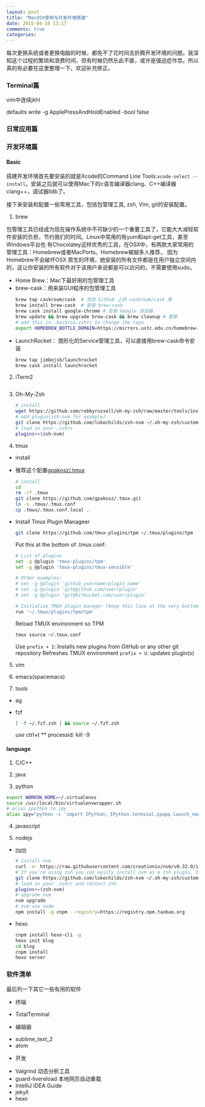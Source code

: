 ```yaml
---
layout: post
title: "MacOSX使用与开发环境搭建"
date: 2015-04-10 13:17
comments: true
categories: 
---
```


每次更换系统或者更换电脑的时候，都免不了花时间去折腾开发环境的问题。我深知这个过程的繁琐和浪费时间，但有时候仍然乐此不疲，或许是强迫症作祟。所以真的有必要在这里整理一下。欢迎补充修正。

<!--more-->

### Terminal篇



vim中连续jkhl

defaults write -g ApplePressAndHoldEnabled -bool false


### 日常应用篇

### 开发环境篇

####  Basic
搭建开发环境首先要安装的就是Xcode的Command Line Tools:`xcode-select --install`。安装之后就可以使用Mac下的c语言编译器clang、C++编译器clang++，调试器lldb了。

接下来安装和配置一些常用工具，包括包管理工具, zsh, Vim, git的安装配置。

1. brew

包管理工具已经成为现在操作系统中不可缺少的一个重要工具了，它能大大减轻软件安装的负担，节约我们的时间。Linux中常用的有yum和apt-get工具，甚至Windows平台也 有Chocolatey这样优秀的工具，在OSX中，有两款大家常用的管理工具：Homebrew或者MacPorts。Homebrew被越多人推荐， 因为Homebrew不会破坏OSX 原生的环境，她安装的所有文件都是在用户独立空间内 的，这让你安装的所有软件对于该用户来说都是可以访问的，不需要使用sudo。

- Home Brew：Mac下最好用的包管理工具
- brew-cask：用来装GUI程序的包管理工具
    ```bash
    brew tap caskroom/cask  # 添加 Github 上的 caskroom/cask 库
    brew install brew-cask  # 安装 brew-cask
    brew cask install google-chrome # 安装 Google 浏览器
    brew update && brew upgrade brew-cask && brew cleanup # 更新
    # add this in .bashrc&.zshrc to change the repo
    export HOMEBREW_BOTTLE_DOMAIN=https://mirrors.ustc.edu.cn/homebrew-bottles
    ```
- LaunchRocket： 图形化的Service管理工具，可以直接用brew-cask命令安装
    ```bash
    brew tap jimbojsb/launchrocket
    brew cask install launchrocket
    ```

2. iTerm2
    ```bash

    ```

3. Oh-My-Zsh

    ```bash
    # install
    wget https://github.com/robbyrussell/oh-my-zsh/raw/master/tools/install.sh -O - | sh
    # add plugin(zsh-nvm for example)
    git clone https://github.com/lukechilds/zsh-nvm ~/.oh-my-zsh/custom/plugins/zsh-nvm
    # load in your .zshrc
    plugins+=(zsh-nvm)
    ```

4. tmux

* install

- 推荐这个配置[gpakosz/.tmux](https://github.com/gpakosz/.tmux.git)
    ```bash
    # install
    cd
    rm -rf .tmux
    git clone https://github.com/gpakosz/.tmux.git
    ln -s .tmux/.tmux.conf
    cp .tmux/.tmux.conf.local .
    ```

- Install Tmux Plugin Manageer
    ```bash
    git clone https://github.com/tmux-plugins/tpm ~/.tmux/plugins/tpm
    ```
    Put this at the bottom of .tmux.conf:
    ```bash
    # List of plugins
    set -g @plugin 'tmux-plugins/tpm'
    set -g @plugin 'tmux-plugins/tmux-sensible'

    # Other examples:
    # set -g @plugin 'github_username/plugin_name'
    # set -g @plugin 'git@github.com/user/plugin'
    # set -g @plugin 'git@bitbucket.com/user/plugin'

    # Initialize TMUX plugin manager (keep this line at the very bottom of tmux.conf)
    run '~/.tmux/plugins/tpm/tpm'
    ```
    Reload TMUX environment so TPM
    ```bash
    tmux source ~/.tmux.conf
    ```
    Use
    `prefix + I`: Installs new plugins from GitHub or any other git repository Refreshes TMUX environment
    `prefix + U`: updates plugin(s)

5. vim

6. emacs(spacemacs)

7. tools

*  ag

* fzf
    ```bash
    [ -f ~/.fzf.zsh ] && source ~/.fzf.zsh
    ```
    *use*
    ctrl+t
    **<tab>
    processid: kill -9 <tab>

#### language

1. C/C++

2. java

3. python

```bash
export WORKON_HOME=~/.virtualenvs
source /usr/local/bin/virtualenvwrapper.sh
# alias ipython to ipy
alias ipy="python -c 'import IPython; IPython.terminal.ipapp.launch_new_instance()'"
```
4. javascript

5. nodejs

- [nvm](https://github.com/creationix/nvm)
    ```bash
    # install nvm
    curl -o- https://raw.githubusercontent.com/creationix/nvm/v0.32.0/install.sh | bash
    # If you're using zsh you can easily install nvm as a zsh plugin. Install zsh-nvm and run nvm upgrade to upgrade
    git clone https://github.com/lukechilds/zsh-nvm ~/.oh-my-zsh/custom/plugins/zsh-nvm
    # load in your .zshrc and restart zsh
    plugins+=(zsh-nvm)
    # upgrade nvm
    nvm upgrade
    # nvm use node
    npm install -g cnpm --registry=https://registry.npm.taobao.org
    ```

- hexo
    ```bash
    cnpm install hexo-cli -g
    hexo init blog
    cd blog
    cnpm install
    hexo server
    ```

### 软件清单

最后列一下其它一些有用的软件

* 终端
- TotalTerminal

* 编辑器
- sublime_text_2
- atom

* 开发
- Valgrind 动态分析工具
- guard-livereload 本地网页自动重载
- IntelliJ IDEA Guide
- jekyll
- hexo
